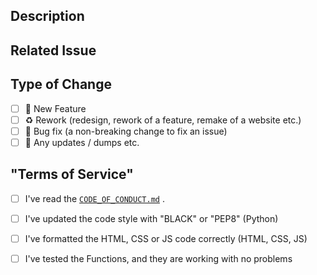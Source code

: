 ## Description

<!-- Detailed Description of the changes you recommend in the pull request -->

## Related Issue

<!-- If this PR refers to an issue, link it here. -->

## Type of Change

<!-- Mark with an 'x' if something applies (example: '[x]') -->

- [ ] 🚀 New Feature
- [ ] ♻ Rework (redesign, rework of a feature, remake of a website etc.)
- [ ] 🐞 Bug fix (a non-breaking change to fix an issue)
- [ ] 🔨 Any updates / dumps etc.

## "Terms of Service"

<!-- Mark with an 'x' if something applies (example: '[x]') -->

- [ ] I've read
  the [`CODE_OF_CONDUCT.md`](https://https://github.com/NavisGames/Valorant-Tracking-by-NavisGames/blob/main/CODE_OF_CONDUCT.md)
  .
- [ ] I've updated the code style with "BLACK" or "PEP8" (Python)
- [ ] I've formatted the HTML, CSS or JS code correctly (HTML, CSS, JS)
- [ ] I've tested the Functions, and they are working with no problems

